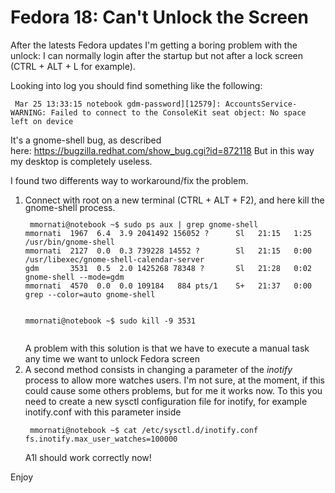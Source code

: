 # Fedora 18: Can't Unlock the Screen

After the latests Fedora updates I'm getting a boring problem with the unlock: I can normally login after the startup but not after a lock screen (CTRL + ALT + L for example).

Looking into log you should find something like the following:
<pre><code> Mar 25 13:33:15 notebook gdm-password][12579]: AccountsService-WARNING: Failed to connect to the ConsoleKit seat object: No space left on device</code></pre>
It's a gnome-shell bug, as described here: <a href="https://bugzilla.redhat.com/show_bug.cgi?id=872118">https://bugzilla.redhat.com/show_bug.cgi?id=872118
B</a>ut in this way my desktop is completely useless.

I found two differents way to workaround/fix the problem.
<ol>
	<li><span style="line-height: 12px;"><span style="line-height: 12px;">Connect with root on a new terminal (CTRL + ALT + F2), and here kill the gnome-shell process.
</span></span>
<pre><code> mmornati@notebook ~$ sudo ps aux | grep gnome-shell
mmornati  1967  6.4  3.9 2041492 156052 ?      Sl   21:15   1:25 /usr/bin/gnome-shell
mmornati  2127  0.0  0.3 739228 14552 ?        Sl   21:15   0:00 /usr/libexec/gnome-shell-calendar-server
gdm       3531  0.5  2.0 1425268 78348 ?       Sl   21:28   0:02 gnome-shell --mode=gdm
mmornati  4570  0.0  0.0 109184   884 pts/1    S+   21:37   0:00 grep --color=auto gnome-shell

mmornati@notebook ~$ sudo kill -9 3531</code></pre>
A problem with this solution is that we have to execute a manual task any time we want to unlock Fedora screen</li>
	<li>A second method consists in changing a parameter of the <em>inotify</em> process to allow more watches users. I'm not sure, at the moment, if this could cause some others problems, but for me it works now.
To this you need to create a new sysctl configuration file for inotify, for example inotify.conf with this parameter inside
<pre><code> mmornati@notebook ~$ cat /etc/sysctl.d/inotify.conf 
fs.inotify.max_user_watches=100000</code></pre>
A1l should work correctly now!</li>
</ol>
Enjoy